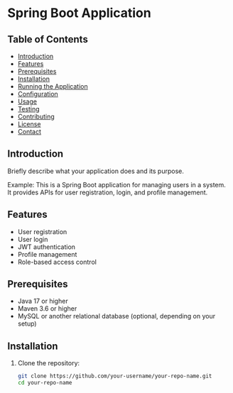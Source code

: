 # Spring Boot Application

## Table of Contents

- [Introduction](#introduction)
- [Features](#features)
- [Prerequisites](#prerequisites)
- [Installation](#installation)
- [Running the Application](#running-the-application)
- [Configuration](#configuration)
- [Usage](#usage)
- [Testing](#testing)
- [Contributing](#contributing)
- [License](#license)
- [Contact](#contact)

## Introduction

Briefly describe what your application does and its purpose.

Example:
This is a Spring Boot application for managing users in a system. It provides APIs for user registration, login, and profile management.

## Features

- User registration
- User login
- JWT authentication
- Profile management
- Role-based access control

## Prerequisites

- Java 17 or higher
- Maven 3.6 or higher
- MySQL or another relational database (optional, depending on your setup)

## Installation

1. Clone the repository:

   ```sh
   git clone https://github.com/your-username/your-repo-name.git
   cd your-repo-name

